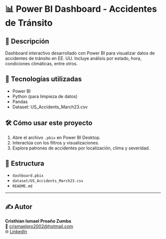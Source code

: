 # 📊 Power BI Dashboard - Accidentes de Tránsito

## 📝 Descripción
Dashboard interactivo desarrollado con Power BI para visualizar datos de accidentes de tránsito en EE. UU. Incluye análisis por estado, hora, condiciones climáticas, entre otros.

## 🚀 Tecnologías utilizadas
- Power BI
- Python (para limpieza de datos)
- Pandas
- Dataset: US_Accidents_March23.csv

## 🛠️ Cómo usar este proyecto
1. Abre el archivo `.pbix` en Power BI Desktop.
2. Interactúa con los filtros y visualizaciones.
3. Explora patrones de accidentes por localización, clima y severidad.

## 📁 Estructura
- `dashboard.pbix`
- `dataset/US_Accidents_March23.csv`
- `README.md`

---

## ✍️ Autor
**Cristhian Ismael Proaño Zumba**  
📧 crismaelpro2002@hotmail.com  
🌐 [LinkedIn](https://www.linkedin.com/in/cristhianproaño)
